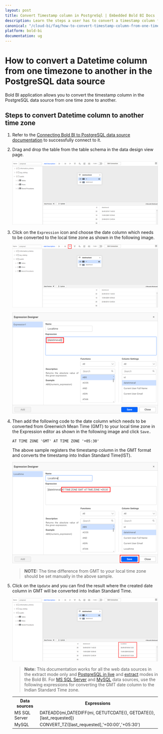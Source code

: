 ```yaml
---
layout: post
title: Convert Timestamp column in PostgreSql | Embedded Bold BI Docs
description: Learn the steps a user has to convert a timestamp column from one time zone to another in the PostgreSQL datasource in Bold BI for embedded analytics.
canonical: "/cloud-bi/faq/how-to-convert-timestamp-column-from-one-timezone-to-another-in-the-postgresql-datasource/"
platform: bold-bi
documentation: ug
---
```


# How to convert a Datetime column from one timezone to another in the PostgreSQL data source

Bold BI application allows you to convert the timestamp column in the PostgreSQL data source from one time zone to another.

## Steps to convert Datetime column to another time zone

1.	Refer to the [Connecting Bold BI to PostgreSQL data source documentation](https://help.boldbi.com/embedded-bi/working-with-data-source/data-connectors/postgresql/) to successfully connect to it.

2.	Drag and drop the table from the table schema in the data design view page.

    ![Drag table](/static/assets/embedded/faq/images/drag-timestamp-table.png)

3.	Click on the `Expression` icon and choose the date column which needs to be converted to the local time zone as shown in the following image.

    ![Expression icon](/static/assets/embedded/faq/images/expression-icon.png)
	
	![Datetime column](/static/assets/embedded/faq/images/timestamp-column.png)

4.	Then add the following code to the date column which needs to be converted from Greenwich Mean Time (GMT) to your local time zone in the Expression editor as shown in the following image and click `Save.`

        AT TIME ZONE 'GMT' AT TIME ZONE '+05:30'
	  
	The above sample registers the timestamp column in the GMT format and converts the timestamp into Indian Standard Time(IST).
	
	![Create Expression](/static/assets/embedded/faq/images/timezone-expression.png)
	
	>**NOTE:** The time difference from GMT to your local time zone should be set manually in the above sample. 
	
5.	Click on the `Update` and you can find the result where the created date column in GMT will be converted into Indian Standard Time.

    ![Result preview](/static/assets/embedded/faq/images/converted-timezone.png)

    >**Note:**  This documentation works for all the web data sources in the extract mode only and [PostgreSQL in live](https://help.boldbi.com/embedded-bi/working-with-data-source/data-connectors/postgresql/#live-mode-connection) and [extract](https://help.boldbi.com/embedded-bi/working-with-data-source/data-connectors/postgresql/#extract-mode-connection) modes in the Bold BI. For [MS SQL Server](https://help.boldbi.com/embedded-bi/working-with-data-source/data-connectors/sql-data-source/) and [MySQL](https://help.boldbi.com/embedded-bi/working-with-data-source/data-connectors/mysql/) data sources, use the following expressions for converting the GMT date column to the Indian Standard Time zone.
	
	<table>
	<tr>
	<th style="text-align:center">
	Data sources
    </th>
	<th style="text-align:center">
	Expressions
	</th>
	</tr>
	<tr>
	<td>
	MS SQL Server
    </td>
	<td>
	DATEADD(mi,DATEDIFF(mi, GETUTCDATE(), GETDATE()),[last_requested])
	</td>
	</tr>
	<tr>
	<td>
	MySQL
    </td>
	<td>
	CONVERT_TZ([last_requested],'+00:00','+05:30')
	</td>
	</tr>
	</table>



